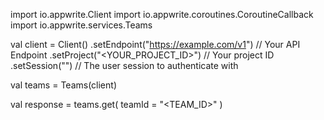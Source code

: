 import io.appwrite.Client
import io.appwrite.coroutines.CoroutineCallback
import io.appwrite.services.Teams

val client = Client()
    .setEndpoint("https://example.com/v1") // Your API Endpoint
    .setProject("<YOUR_PROJECT_ID>") // Your project ID
    .setSession("") // The user session to authenticate with

val teams = Teams(client)

val response = teams.get(
    teamId = "<TEAM_ID>"
)
